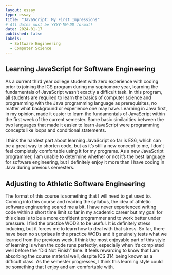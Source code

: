 ```yaml
---
layout: essay
type: essay
title: "JavaScript: My First Impressions"
# All dates must be YYYY-MM-DD format!
date: 2024-01-17
published: false
labels:
  - Software Engineering
  - Computer Science
---
```


## Learning JavaScript for Software Engineering

As a current third year college student with zero experience with coding prior to joining the ICS program during my sophomore year, learning the fundamentals of JavaScript wasn’t exactly a difficult task. In this program, all students are required to learn the basics of computer science and programming with the Java programming language as prerequisites, no matter what background or experience one may have. Learning in Java first, in my opinion, made it easier to learn the fundamentals of JavaScript within the first week of the current semester. Some basic similarities between the two languages that made it easier to learn JavaScript were programming concepts like loops and conditional statements. 

I think the hardest part about learning JavaScript so far is ES6, which can be a great way to shorten code, but as it’s still a new concept to me, I don’t feel completely comfortable using it for my programs. As a new JavaScript programmer, I am unable to determine whether or not it’s the best language for software engineering, but I definitely enjoy it more than I have coding in Java during previous semesters.


## Adjusting to Athletic Software Engineering

The format of this course is something that I will need to get used to. Coming into this course and reading the syllabus, the idea of athletic software engineering scared me a bit. I have never experienced writing code within a short time limit so far in my academic career but my goal for this class is to be a more confident programmer and to work better under pressure. I find the practice WOD’s to be useful. It is definitely stress inducing, but it forces me to learn how to deal with that stress. So far, there have been no surprises in the practice WODs and it genuinely tests what we learned from the previous week. I think the most enjoyable part of this style of learning is when the code runs perfectly, especially when it’s completed well before the “Did Not Finish” time. It feels rewarding to know that I am absorbing the course material well, despite ICS 314 being known as a difficult class. As the semester progresses, I think this learning style could be something that I enjoy and am comfortable with.

